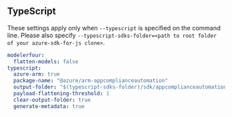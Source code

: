## TypeScript

These settings apply only when `--typescript` is specified on the command line.
Please also specify `--typescript-sdks-folder=<path to root folder of your azure-sdk-for-js clone>`.

``` yaml $(typescript)
modelerfour:
  flatten-models: false
typescript:
  azure-arm: true
  package-name: "@azure/arm-appcomplianceautomation"
  output-folder: "$(typescript-sdks-folder)/sdk/appcomplianceautomation/arm-appcomplianceautomation"
  payload-flattening-threshold: 1
  clear-output-folder: true
  generate-metadata: true
```
